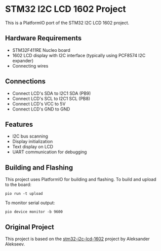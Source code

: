 # STM32 I2C LCD 1602 Project

This is a PlatformIO port of the STM32 I2C LCD 1602 project.

## Hardware Requirements
- STM32F411RE Nucleo board
- 1602 LCD display with I2C interface (typically using PCF8574 I2C expander)
- Connecting wires

## Connections
- Connect LCD's SDA to I2C1 SDA (PB9)
- Connect LCD's SCL to I2C1 SCL (PB8)
- Connect LCD's VCC to 5V
- Connect LCD's GND to GND

## Features
- I2C bus scanning
- Display initialization
- Text display on LCD
- UART communication for debugging

## Building and Flashing
This project uses PlatformIO for building and flashing.
To build and upload to the board:
```
pio run -t upload
```

To monitor serial output:
```
pio device monitor -b 9600
```

## Original Project
This project is based on the [stm32-i2c-lcd-1602](https://github.com/afiskon/stm32-i2c-lcd-1602) project by Aleksander Alekseev. 